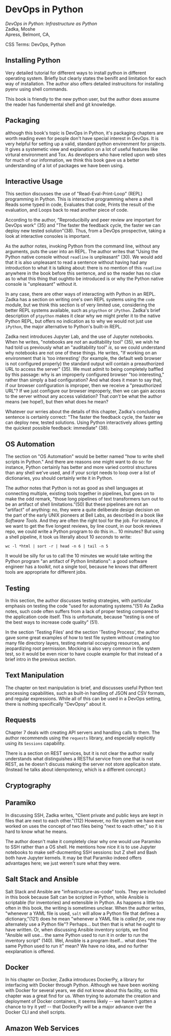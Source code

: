 # DevOps in Python

*DevOps in Python: Infrastructure as Python*  
Zadka, Moshe  
Apress, Belmont, CA, 



CSS Terms: DevOps, Python


## Installing Python

Very detailed tutorial for different ways to install python in different
operating system. Briefly but clearly states the benifit and limitation for
each way of installation. The author also offers detailed instrucitons for
installing pyenv using shell commands.

This book is friendly to the new python user, but the author does assume the
reader has fundemental shell and git knowledge. 

## Packaging

although this book's topic is DevOps in Python, it's packaging chapters are worth
reading even for people don't have special interest in DevOps. It is very helpful
for setting up a valid, standard python envirenment for projects. It gives a
systemetic view and explanation on a lot of useful features like virtural
environment and Tox. As developers who have relied upon
web sites for much of our information, we think this book gave us a
better understanding of a lot of packages we have been using.


## Interactive Usage

This section discusses the use of "Read-Eval-Print-Loop" (REPL) programming in
Python. This is interactive programming where a shell Reads some typed in code,
Evaluates that code, Prints the result of the evaluation, and Loops back to
read another piece of code.

According to the author, "Reproducibilly
and peer review are important for DevOps work" (35) and "The faster the feedback
cycle, the faster we can deploy new tested solution"(38). Thus, from a DevOps prospective,
taking a look at interactive consoles is important.


As the author notes, invoking Python from the
command line, without any arguments, puts the user into an REPL. The author
writes that "Using the Python native console without `readline` is unpleasant"
(30). We would add that it is also unpleasant to read a sentence without having
had any introduction to what it is talking about: there is no mention of this
`readline` anywhere in the book before this sentence, and so the reader has no
clue as to what this thing that oughtto be introduced is or why the Python native
console is "unpleasant" without it.

In any case, there are other ways of interacting with Python in an REPL. Zadka
has a section on writing one's own REPL systems using the `code` module, but we
think this section is of very limited use, considering the better REPL systems
available, such as `ptpython` or `iPython`. Zadka's brief description of
`ptpython` makes it clear why we might prefer it to the native Python REPL, but
offers no indication as to why we would not just use `iPython`, the major
alternative to Python's built-in REPL.

Zadka next introduces Jupyter Lab, and the use of Jupyter notebooks.
When he writes, "notebooks are *not* an auditability tool" (35), we wish he had
told us previously what an "auditability tool" *is*, so we could understand why
notebooks are not one of these things. He writes, "If working on an environment
that is 'too interesting' (for example, the default web browser is not
configured properly) the standard output will contain a preauthorized URL to
access the server" (35). We must admit to being completely baffled by this
passage: why is an improperly configured browser "too interesting," rather than
simply a bad configuration? And what does it mean to say that, if our browser
configuration is improper, then we receive a "preauthorized URL"? If we just
configure our browser improperly, then we can gain access to the server without
any access validation? That *can't* be what the author means (we hope!), but
then what does he mean?

Whatever our wrries about the details of this chapter, Zadka's concluding
sentence is certainly correct: "The faster the feedback cycle, the faster we
can deploy new, tested solutions. Using Python interactively allows getting the
quickest possible feedback: immediate" (38).

## OS Automation

The section on "OS Automation" would be better named "how to write shell
scripts in Python." And there are reasons one might want to do so: for
instance, Python certainly has better and more varied control structures than
any shell we've used, and if your script needs to loop over a list of
dictionaries, you should certainly write it in Python.

The author notes that Python is not as good as shell languages at connecting
multiple, existing tools together in pipelines, but goes on to make the odd
remark, "those long pipelines of text transformers turn out to
be an artifact of shell limitations.”(50) But these pipelines are not an "artifact"
of anything: no, they were a quite deliberate design decision on the part of
the early UNIX pioneers at Bell Labs, as described in a book like *Software
Tools*. And they are often the right tool for the job. For instance, if we want
to get the five longest reviews, by line count, in our book reviews repo, we
could write a Python program to do this in... 10 minutes? But using a shell
pipeline, it took us literally about 10 *seconds* to write:

`wc -l *html | sort -r | head -n 6 | tail -n 5`

It would be silly for us to call the 10 minutes we would take writing the
Python program "an artifact of Python limitations": a good software engineer
has a *toolkit*, not a single tool, because he knows that different tools are
appropriate for different jobs.


## Testing

In this section, the author discusses testing strategies, with particular
emphasis on testing the code "used for automating systems."(51) As Zadka notes,
such code often suffers from a lack of proper testing compared to the
application code itself. This is unfortunate, because "testing is one of the
best ways to increase code quality" (51).

In the section 'Testing Files' and the section 'Testing Process', the author gave some 
great examples of how to test file system without creating too many file directory layers, 
testing material occupying resources, and jeopardizing root permission. Mocking is also very 
common in file system test, so it would be even nicer to have couple example for that instead 
of a brief intro in the previous section. 


## Text Manipulation

The chapter on text manipulation is brief, and discusses useful Python text
processing capabilities, such as built-in handling of JSON and CSV formats, and
regular expressions. While all of this can be used in a DevOps setting, there
is nothing specifically "DevOpsy" about it.


## Requests

Chapter 7 deals with creating API servers and handling calls to them. The
author recommends using the `requests` library, and especially explicitly using
its `Sessions` capability.

There is a section on REST services, but it is not clear the author really
understands what distinguishes a RESTful service from one that is not REST, as
he doesn't discuss making the server not store applicaiton state.
(Instead he talks about idempotency, which is a different concept.)

## Cryptography



## Paramiko

In discussing SSH, Zadka writes, "Client private and public keys are kept in
files that are next to each other."(112) However, no file system we have ever
worked on uses the concept of two files being "next to each other," so it is
hard to know what he means.

The author doesn't make it completely clear why one would use Paramiko to SSH
rather than a OS shell. He mentions how nice it is to use Jupyter notebooks to
make self-ducmenting SSH sessions: but Z shell and Bash both have Jupyter
kernels. It may be that Paramiko indeed offers advantages here; we just weren't
sure what they were.


## Salt Stack and Ansible

Salt Stack and Ansible are "infrastructure-as-code" tools. They are included in
this book because Salt can be scripted in Python, while Ansible is
scriptable (for inventories) and extensible in Python. As happens a little too
often in this book, the writing is sometimes unclear. When
the author writes, "whenever a YAML file is used, `salt` will allow a Python file
that defines a dictionary,"(121) does he mean "whenever a YAML file is
*called for*, one may alternately use a Python file"? Perhaps... but then that
is what he ought to have written. Or, when discussing Ansible inventory
scripts, we find "Ansible will use... the same Python used to run it in order
to run the inventory script" (140). Wel, Ansible is a program itself... what
does "the same Python used to run it" mean? We have no idea, and no further
eexplanation is offered.

## Docker

In his chapter on Docker, Zadka introduces DockerPy, a library for interfacing
with Docker through Python. Although we have been working with Docker for
several years, we did not know about this facility, so this chapter was a great
find for us. When trying to automate the creation and deployment of Docker
containers, it seems likely -- we haven't gotten a chance to try it yet! --
that DockerPy will be a major advance over the Docker CLI and shell scripts.

## Amazon Web Services


